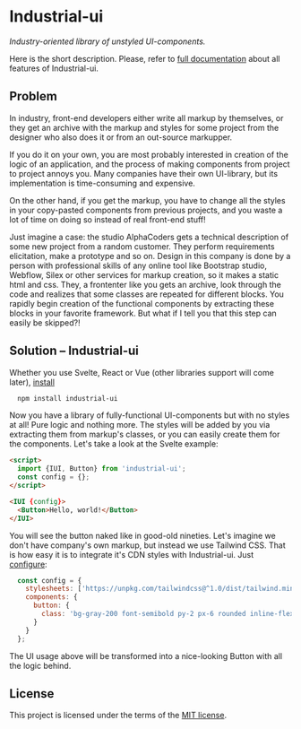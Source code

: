 # Industrial-ui
*Industry-oriented library of unstyled UI-components.*

Here is the short description. Please, refer to
[full documentation](https://industrial-ui.now.sh/)
about all features of Industrial-ui.

## Problem

In industry, front-end developers either write all markup by themselves, or they
get an archive with the markup and styles for some project from the
designer who also does it or from an out-source markupper. 

If you do it on your own, you are most probably interested in creation of the
logic of an application, and the process of making components from project to
project annoys you. Many companies have their own UI-library, but its implementation
is time-consuming and expensive.

On the other hand, if you get the markup, you have to change all the styles in your
copy-pasted components from previous projects, and you waste a lot of time on
doing so instead of real front-end stuff!

Just imagine a case: the studio AlphaCoders gets a technical description of some new
project from a random customer. They perform requirements elicitation, make a prototype
and so on. Design in this company is done by a person with professional skills of any online
tool like Bootstrap studio, Webflow, Silex or other services for markup creation, so it makes
a static html and css. They, a frontenter like you gets an archive, look through the
code and realizes that some classes are repeated for different blocks. You rapidly begin
creation of the functional components by extracting these blocks in your favorite
framework. But what if I tell you that this step can easily be skipped?!

## Solution – Industrial-ui

Whether you use Svelte, React or Vue (other libraries support will come later), [install](https://industrial-ui.now.sh/docs/installation)

```bash
  npm install industrial-ui
```

Now you have a library of fully-functional UI-components but with no styles at all!
Pure logic and nothing more. The styles will be added by you via extracting them from
markup's classes, or you can easily create them for the components. Let's take a look
at the Svelte example:

```html
<script>
  import {IUI, Button} from 'industrial-ui';
  const config = {}; 
</script>

<IUI {config}>
  <Button>Hello, world!</Button>
</IUI>
```

You will see the button naked like in good-old nineties. Let's imagine we don't have
company's own markup, but instead we use Tailwind CSS. That is how easy it is to
integrate it's CDN styles with Industrial-ui. Just [configure](https://industrial-ui.now.sh/docs/configuration):

```javascript
  const config = {
    stylesheets: ['https://unpkg.com/tailwindcss@^1.0/dist/tailwind.min.css'],
    components: {
      button: {
        class: 'bg-gray-200 font-semibold py-2 px-6 rounded inline-flex items-center'
      }
    }
  };
``` 

The UI usage above will be transformed into a nice-looking Button with all the
logic behind.

## License

This project is licensed under the terms of the [MIT license](https://github.com/VanishMax/industrial-ui/blob/master/LICENSE).
